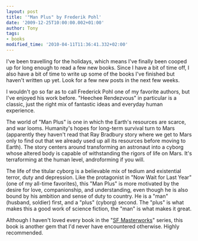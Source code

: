```yaml
---
layout: post
title: '"Man Plus" by Frederik Pohl'
date: '2009-12-25T10:00:00.002+01:00'
author: Tony
tags:
- books
modified_time: '2010-04-11T11:36:41.332+02:00'
---
```


I've been travelling for the holidays, which means I've finally been cooped up
for long enough to read a few new books. Since I have a bit of time off, I also
have a bit of time to write up some of the books I've finished but haven't
written up yet. Look for a few new posts in the next few weeks.

I wouldn't go so far as to call Frederick Pohl one of my favorite authors, but
I've enjoyed his work before. "Heechee Rendezvous" in particular is a classic,
just the right mix of fantastic ideas and everyday human experience. 

The world of "Man Plus" is one in which the Earth's resources are scarce, and
war looms. Humanity's hopes for long-term survival turn to Mars (apparently
they haven't read that Ray Bradbury story where we get to Mars only to find out
that we already used up all its resources before moving to Earth). The story
centers around transforming an astronaut into a cyborg whose altered body is
capable of withstanding the rigors of life on Mars. It's terraforming at the
human level, androforming if you will.

The life of the titular cyborg is a believable mix of tedium and existential
terror, duty and depression. Like the protagonist in "Now Wait for Last Year"
(one of my all-time favorites), this "Man Plus" is more motivated by the desire
for love, companionship, and understanding, even though he is also bound by his
ambition and sense of duty to country. He is a "man" (husband, soldier) first,
and a "plus" (cyborg) second. The "plus" is what makes this a good work of
science fiction, the "man" is what makes it great.

Although I haven't loved every book in the "<a
href="http://www.sfsite.com/lists/orion01.htm" target="_BLANK">SF
Masterworks</a>" series, this book is another gem that I'd never have
encountered otherwise. Highly recommended.